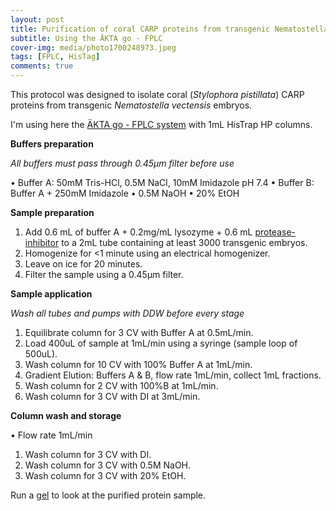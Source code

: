 ```yaml
---
layout: post
title: Purification of coral CARP proteins from transgenic Nematostella embryos 
subtitle: Using the ÄKTA go - FPLC
cover-img: media/photo1700248973.jpeg
tags: [FPLC, HisTag]
comments: true
---
```


This protocol was designed to isolate coral (_Stylophora pistillata_) CARP proteins from transgenic _Nematostella vectensis_ embryos. 

I'm using here the [ÄKTA go - FPLC system](https://www.bionity.com/en/products/1128708/aekta-go-fplc-made-compact.html) with 1mL HisTrap HP columns.


**Buffers preparation**

_All buffers must pass through 0.45µm filter before use_

•	Buffer A: 50mM Tris-HCl, 0.5M NaCl, 10mM Imidazole pH 7.4
•	Buffer B: Buffer A + 250mM Imidazole
•	0.5M NaOH
•	20% EtOH

**Sample preparation**
1. Add 0.6 mL of buffer A + 0.2mg/mL lysozyme + 0.6 mL [protease-inhibitor](https://www.sigmaaldrich.com/US/en/product/roche/coro) to a 2mL tube containing at least 3000 transgenic embryos.
2. Homogenize for <1 minute using an electrical homogenizer.
3. Leave on ice for 20 minutes.
4. Filter the sample using a 0.45µm filter.

**Sample application**

_Wash all tubes and pumps with DDW before every stage_
1. Equilibrate column for 3 CV with Buffer A at 0.5mL/min. 
2. Load 400uL of sample at 1mL/min using a syringe (sample loop of 500uL). 
3. Wash column for 10 CV with 100% Buffer A at 1mL/min.
4. Gradient Elution: Buffers A & B, flow rate 1mL/min, collect 1mL fractions. 
5. Wash column for 2 CV with 100%B at 1mL/min.
6. Wash column for 3 CV with DI at 3mL/min.

**Column wash and storage**

•	Flow rate 1mL/min
1. Wash column for 3 CV with DI.
2. Wash column for 3 CV with 0.5M NaOH.
3. Wash column for 3 CV with 20% EtOH.

Run a [gel](https://fscucchia.github.io/FScucchia_Lab_Notebook-Martindale_Lab/2023-06-03-Protein-gel-electroph/) to look at the purified protein sample.

